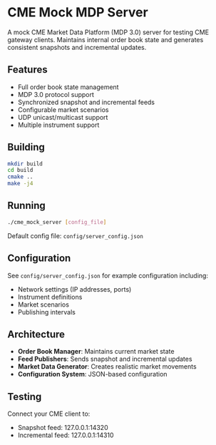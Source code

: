 # CME Mock MDP Server

A mock CME Market Data Platform (MDP 3.0) server for testing CME gateway clients. Maintains internal order book state and generates consistent snapshots and incremental updates.

## Features

- Full order book state management
- MDP 3.0 protocol support
- Synchronized snapshot and incremental feeds
- Configurable market scenarios
- UDP unicast/multicast support
- Multiple instrument support

## Building

```bash
mkdir build
cd build
cmake ..
make -j4
```

## Running

```bash
./cme_mock_server [config_file]
```

Default config file: `config/server_config.json`

## Configuration

See `config/server_config.json` for example configuration including:
- Network settings (IP addresses, ports)
- Instrument definitions
- Market scenarios
- Publishing intervals

## Architecture

- **Order Book Manager**: Maintains current market state
- **Feed Publishers**: Sends snapshot and incremental updates
- **Market Data Generator**: Creates realistic market movements
- **Configuration System**: JSON-based configuration

## Testing

Connect your CME client to:
- Snapshot feed: 127.0.0.1:14320
- Incremental feed: 127.0.0.1:14310